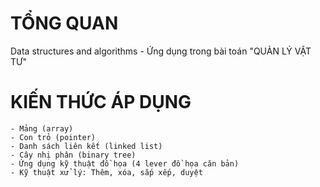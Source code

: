 # TỔNG QUAN
Data structures and algorithms - Ứng dụng trong bài toán "QUẢN LÝ VẬT TƯ"

# KIẾN THỨC ÁP DỤNG

    - Mảng (array)
    - Con trỏ (pointer)
    - Danh sách liên kết (linked list)
    - Cây nhị phân (binary tree)
    - Ứng dụng kỹ thuật đồ họa (4 lever đồ họa căn bản)
    - Kỹ thuật xử lý: Thêm, xóa, sắp xếp, duyệt